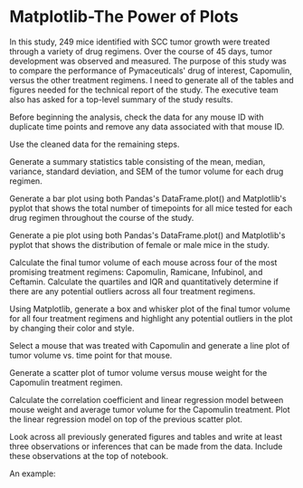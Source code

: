 # Matplotlib-The Power of Plots

In this study, 249 mice identified with SCC tumor growth were treated through a variety of drug regimens. Over the course of 45 days, tumor development was observed and measured. The purpose of this study was to compare the performance of Pymaceuticals' drug of interest, Capomulin, versus the other treatment regimens. I need to generate all of the tables and figures needed for the technical report of the study. The executive team also has asked for a top-level summary of the study results.

Before beginning the analysis, check the data for any mouse ID with duplicate time points and remove any data associated with that mouse ID.

Use the cleaned data for the remaining steps.

Generate a summary statistics table consisting of the mean, median, variance, standard deviation, and SEM of the tumor volume for each drug regimen.

Generate a bar plot using both Pandas's DataFrame.plot() and Matplotlib's pyplot that shows the total number of timepoints for all mice tested for each drug regimen throughout the course of the study.

Generate a pie plot using both Pandas's DataFrame.plot() and Matplotlib's pyplot that shows the distribution of female or male mice in the study.

Calculate the final tumor volume of each mouse across four of the most promising treatment regimens: Capomulin, Ramicane, Infubinol, and Ceftamin. Calculate the quartiles and IQR and quantitatively determine if there are any potential outliers across all four treatment regimens.

Using Matplotlib, generate a box and whisker plot of the final tumor volume for all four treatment regimens and highlight any potential outliers in the plot by changing their color and style.

Select a mouse that was treated with Capomulin and generate a line plot of tumor volume vs. time point for that mouse.

Generate a scatter plot of tumor volume versus mouse weight for the Capomulin treatment regimen.

Calculate the correlation coefficient and linear regression model between mouse weight and average tumor volume for the Capomulin treatment. Plot the linear regression model on top of the previous scatter plot.

Look across all previously generated figures and tables and write at least three observations or inferences that can be made from the data. Include these observations at the top of notebook.

An example:
